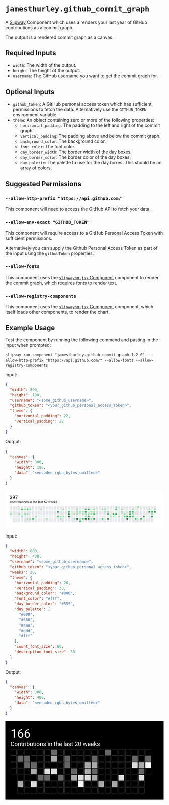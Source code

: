 # `jamesthurley.github_commit_graph`

A [Slipway](https://slipway.co/) Component which uses a renders your last year
of GitHub contributions as a commit graph.

The output is a rendered commit graph as a canvas.

## Required Inputs

- `width`: The width of the output.
- `height`: The height of the output.
- `username`: The GitHub username you want to get the commit graph for.

## Optional Inputs

- `github_token`: A GitHub personal access token which has sufficient permissions to fetch the data.
Alternatively use the `GITHUB_TOKEN` environment variable.
- `theme`: An object containing zero or more of the following properties:
  - `horizontal_padding`: The padding to the left and right of the commit graph.
  - `vertical_padding`: The padding above and below the commit graph.
  - `background_color`: The background color.
  - `font_color`: The font color.
  - `day_border_width`: The border width of the day boxes.
  - `day_border_color`: The border color of the day boxes.
  - `day_palette`: The palette to use for the day boxes. This should be an array of colors.

## Suggested Permissions

### `--allow-http-prefix "https://api.github.com/"`

This component will need to access the GitHub API to fetch your data.

### `--allow-env-exact "GITHUB_TOKEN"`

This component will require access to a GitHub Personal Access Token with sufficient permissions.

Alternatively you can supply the Github Personal Access Token as part of the input
using the `githubToken` properties.

### `--allow-fonts`

This component uses the [`slipwayhq.jsx` Component](https://github.com/slipwayhq/slipway_jsx) component 
to render the commit graph, which requires fonts to render text.

### `--allow-registry-components`

This component uses the [`slipwayhq.jsx` Component](https://github.com/slipwayhq/slipway_jsx) component,
which itself loads other components, to render the chart.

## Example Usage

Test the component by running the following command and pasting in the input when prompted:
```
slipway run-component "jamesthurley.github_commit_graph.1.2.0" --allow-http-prefix "https://api.github.com/" --allow-fonts --allow-registry-components
```

Input:
```json
{
  "width": 800,
  "height": 190,
  "username": "<some_github_username>",
  "github_token": "<your_github_personal_access_token>",
  "theme": {
    "horizontal_padding": 22,
    "vertical_padding": 22
  }
}
```

Output:
```json
{
  "canvas": {
    "width": 800,
    "height": 190,
    "data": "<encoded_rgba_bytes_omitted>"
  }
}
```

![Example Output](example-output.png)



Input:
```json
{
  "width": 800,
  "height": 400,
  "username": "<some_github_username>",
  "github_token": "<your_github_personal_access_token>",
  "weeks": 20,
  "theme": {
    "horizontal_padding": 26,
    "vertical_padding": 30,
    "background_color": "#000",
    "font_color": "#fff",
    "day_border_color": "#555",
    "day_palette": [
      "#000",
      "#666",
      "#aaa",
      "#ddd",
      "#fff"
    ],
    "count_font_size": 60,
    "description_font_size": 30
  }
}
```

Output:
```json
{
  "canvas": {
    "width": 800,
    "height": 400,
    "data": "<encoded_rgba_bytes_omitted>"
  }
}
```

![Example Output](example-output-dark.png)